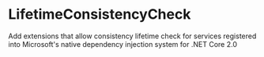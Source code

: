 # LifetimeConsistencyCheck
Add extensions that allow consistency lifetime check for services registered into Microsoft's native dependency injection system for .NET Core 2.0
